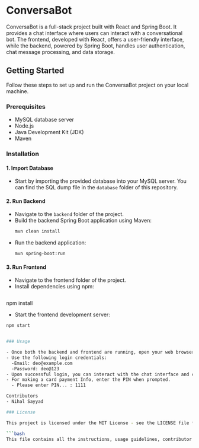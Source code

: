 # ConversaBot

ConversaBot is a full-stack project built with React and Spring Boot. It provides a chat interface where users can interact with a conversational bot. The frontend, developed with React, offers a user-friendly interface, while the backend, powered by Spring Boot, handles user authentication, chat message processing, and data storage.

## Getting Started

Follow these steps to set up and run the ConversaBot project on your local machine.

### Prerequisites

- MySQL database server
- Node.js
- Java Development Kit (JDK)
- Maven

### Installation

#### 1. Import Database

- Start by importing the provided database into your MySQL server. You can find the SQL dump file in the `database` folder of this repository.

#### 2. Run Backend

- Navigate to the `backend` folder of the project.
- Build the backend Spring Boot application using Maven:
  ```bash
  mvn clean install

- Run the backend application:
  ```bash
  mvn spring-boot:run

#### 3. Run Frontend
- Navigate to the frontend folder of the project.
- Install dependencies using npm:
  ```bash
 npm install

- Start the frontend development server:
 ```bash
 npm start


### Usage

- Once both the backend and frontend are running, open your web browser and navigate to http://localhost:3000 to access ConversaBot.
- Use the following login credentials:
   -Email: deo@example.com
   -Password: deo@123
- Upon successful login, you can interact with the chat interface and converse with the conversational bot.
- For making a card payment Info, enter the PIN when prompted.
   - Please enter PIN... : 1111

Contributors
- Nihal Sayyad

### License

This project is licensed under the MIT License - see the LICENSE file for details.

```bash
This file contains all the instructions, usage guidelines, contributor information, and license details in a single place. Let me know if you need further modifications!





